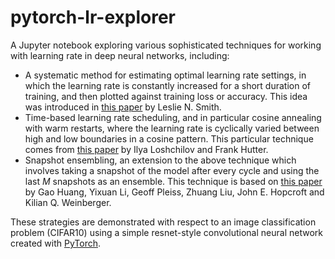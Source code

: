 # pytorch-lr-explorer
A Jupyter notebook exploring various sophisticated techniques for working with learning rate in deep neural networks, including:
* A systematic method for estimating optimal learning rate settings, in which the learning rate is constantly increased for a short duration of training, and then plotted against training loss or accuracy. This idea was introduced in [this paper](https://arxiv.org/abs/1506.01186) by Leslie N. Smith.
* Time-based learning rate scheduling, and in particular cosine annealing with warm restarts, where the learning rate is cyclically varied between high and low boundaries in a cosine pattern. This particular technique comes from [this paper](https://arxiv.org/abs/1608.03983.pdf) by Ilya Loshchilov and Frank Hutter.
* Snapshot ensembling, an extension to the above technique which involves taking a snapshot of the model after every cycle and using the last *M* snapshots as an ensemble. This technique is based on [this paper](https://arxiv.org/abs/1704.00109) by Gao Huang, Yixuan Li, Geoff Pleiss, Zhuang Liu, John E. Hopcroft and Kilian Q. Weinberger.

These strategies are demonstrated with respect to an image classification problem (CIFAR10) using a simple resnet-style convolutional neural network created with [PyTorch](http://pytorch.org).
